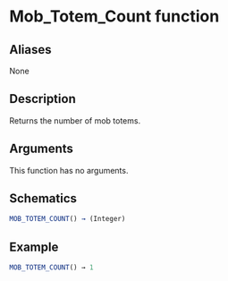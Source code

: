 # Mob_Totem_Count function

## Aliases

None

## Description

Returns the number of mob totems.

## Arguments

This function has no arguments.

## Schematics

```js
MOB_TOTEM_COUNT() → (Integer)
```

## Example

```js
MOB_TOTEM_COUNT() → 1
```

